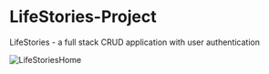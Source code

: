 # LifeStories-Project
LifeStories - a full stack CRUD application with user authentication

![LifeStoriesHome](https://user-images.githubusercontent.com/83349231/175762046-a643a12e-9f43-4ddd-ba4d-64e0cf8373a5.png)
